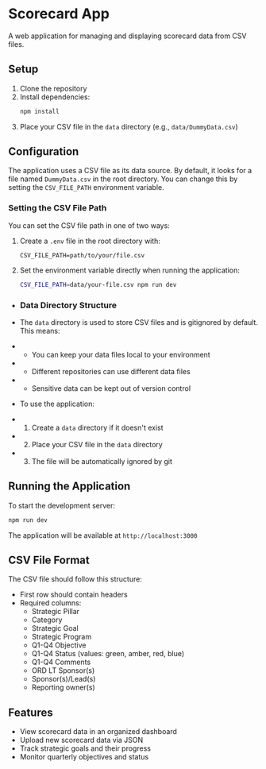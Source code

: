 # Scorecard App

A web application for managing and displaying scorecard data from CSV files.

## Setup

1. Clone the repository
2. Install dependencies:
   ```bash
   npm install
   ```
3. Place your CSV file in the `data` directory (e.g., `data/DummyData.csv`)

## Configuration

The application uses a CSV file as its data source. By default, it looks for a file named `DummyData.csv` in the root directory. You can change this by setting the `CSV_FILE_PATH` environment variable.

### Setting the CSV File Path

You can set the CSV file path in one of two ways:

1. Create a `.env` file in the root directory with:
   ```
   CSV_FILE_PATH=path/to/your/file.csv
   ```

2. Set the environment variable directly when running the application:
   ```bash
   CSV_FILE_PATH=data/your-file.csv npm run dev
   ```

- ### Data Directory Structure
- The `data` directory is used to store CSV files and is gitignored by default. This means:
- - You can keep your data files local to your environment
- - Different repositories can use different data files
- - Sensitive data can be kept out of version control

- To use the application:
- 1. Create a `data` directory if it doesn't exist
- 2. Place your CSV file in the `data` directory
- 3. The file will be automatically ignored by git


## Running the Application

To start the development server:

```bash
npm run dev
```

The application will be available at `http://localhost:3000`

## CSV File Format

The CSV file should follow this structure:
- First row should contain headers
- Required columns:
  - Strategic Pillar
  - Category
  - Strategic Goal
  - Strategic Program
  - Q1-Q4 Objective
  - Q1-Q4 Status (values: green, amber, red, blue)
  - Q1-Q4 Comments
  - ORD LT Sponsor(s)
  - Sponsor(s)/Lead(s)
  - Reporting owner(s)

## Features

- View scorecard data in an organized dashboard
- Upload new scorecard data via JSON
- Track strategic goals and their progress
- Monitor quarterly objectives and status 